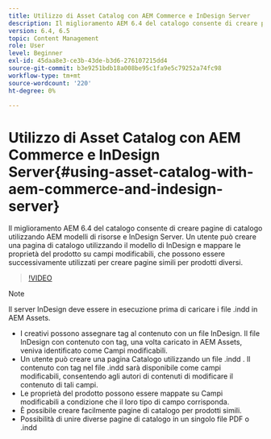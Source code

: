 ```yaml
---
title: Utilizzo di Asset Catalog con AEM Commerce e InDesign Server
description: Il miglioramento AEM 6.4 del catalogo consente di creare pagine di catalogo utilizzando AEM modelli di risorse e InDesign Server.  Un utente può creare una pagina di catalogo utilizzando il modello di InDesign e mappare le proprietà del prodotto su campi modificabili, che possono essere successivamente utilizzati per creare pagine simili per prodotti diversi.
version: 6.4, 6.5
topic: Content Management
role: User
level: Beginner
exl-id: 45daa8e3-ce3b-43de-b3d6-276107215dd4
source-git-commit: b3e9251bdb18a008be95c1fa9e5c79252a74fc98
workflow-type: tm+mt
source-wordcount: '220'
ht-degree: 0%

---
```


# Utilizzo di Asset Catalog con AEM Commerce e InDesign Server{#using-asset-catalog-with-aem-commerce-and-indesign-server}

Il miglioramento AEM 6.4 del catalogo consente di creare pagine di catalogo utilizzando AEM modelli di risorse e InDesign Server.  Un utente può creare una pagina di catalogo utilizzando il modello di InDesign e mappare le proprietà del prodotto su campi modificabili, che possono essere successivamente utilizzati per creare pagine simili per prodotti diversi.

>[!VIDEO](https://video.tv.adobe.com/v/22540?quality=12&learn=on)

>[!NOTE]
>
>Il server InDesign deve essere in esecuzione prima di caricare i file \.indd in AEM Assets.

* I creativi possono assegnare tag al contenuto con un file InDesign. Il file InDesign con contenuto con tag, una volta caricato in AEM Assets, veniva identificato come Campi modificabili.
* Un utente può creare una pagina Catalogo utilizzando un file \.indd . Il contenuto con tag nel file \.indd sarà disponibile come campi modificabili, consentendo agli autori di contenuti di modificare il contenuto di tali campi.
* Le proprietà del prodotto possono essere mappate su Campi modificabili a condizione che il loro tipo di campo corrisponda.
* È possibile creare facilmente pagine di catalogo per prodotti simili.
* Possibilità di unire diverse pagine di catalogo in un singolo file PDF o \.indd
